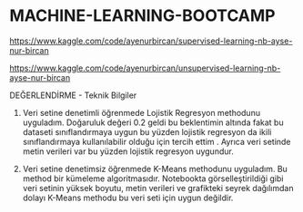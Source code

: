 # MACHINE-LEARNING-BOOTCAMP


https://www.kaggle.com/code/ayenurbircan/supervised-learning-nb-ayse-nur-bircan

https://www.kaggle.com/code/ayenurbircan/unsupervised-learning-nb-ayse-nur-bircan

DEĞERLENDİRME - Teknik Bilgiler
1) Veri setine denetimli öğrenmede Lojistik Regresyon methodunu uyguladım. Doğaruluk değeri 0.2 geldi bu beklentimin altında fakat bu dataseti sınıflandırmaya uygun bu yüzden lojistik regresyon da ikili sınıflandırmaya kullanılabilir olduğu için tercih ettim . Ayrıca veri setinde metin verileri var bu yüzden lojistik regresyon uygundur.

2) Veri setine denetimsiz öğrenmede K-Means methodunu  uyguladım. Bu method bir kümeleme algoritmasıdır. Notebookta görselleştirildiği gibi veri setinin yüksek boyutu, metin verileri ve grafikteki seyrek dağılımdan dolayı K-Means methodu bu veri seti için uygun değildir.
